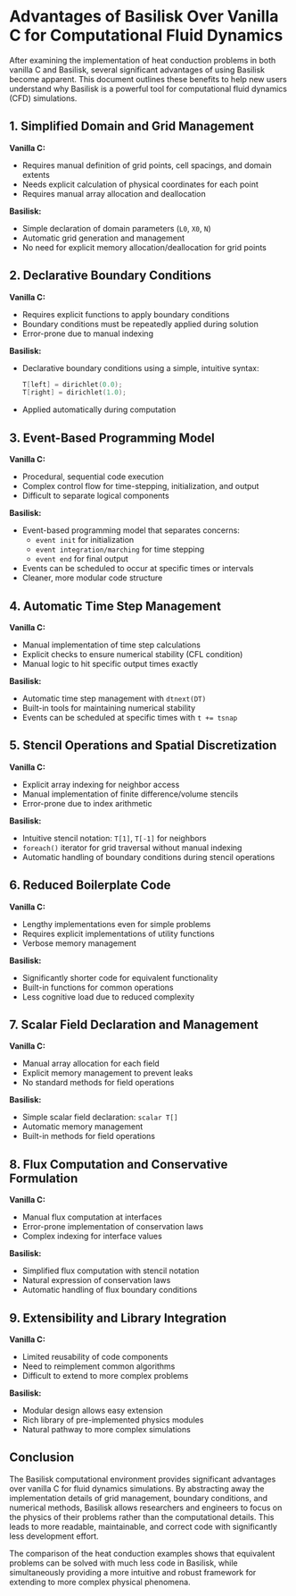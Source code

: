 # Advantages of Basilisk Over Vanilla C for Computational Fluid Dynamics

After examining the implementation of heat conduction problems in both vanilla C and Basilisk, several significant advantages of using Basilisk become apparent. This document outlines these benefits to help new users understand why Basilisk is a powerful tool for computational fluid dynamics (CFD) simulations.

## 1. Simplified Domain and Grid Management

**Vanilla C:**
- Requires manual definition of grid points, cell spacings, and domain extents
- Needs explicit calculation of physical coordinates for each point
- Requires manual array allocation and deallocation

**Basilisk:**
- Simple declaration of domain parameters (`L0`, `X0`, `N`)
- Automatic grid generation and management
- No need for explicit memory allocation/deallocation for grid points

## 2. Declarative Boundary Conditions

**Vanilla C:**
- Requires explicit functions to apply boundary conditions
- Boundary conditions must be repeatedly applied during solution
- Error-prone due to manual indexing

**Basilisk:**
- Declarative boundary conditions using a simple, intuitive syntax:
  ```c
  T[left] = dirichlet(0.0);
  T[right] = dirichlet(1.0);
  ```
- Applied automatically during computation

## 3. Event-Based Programming Model

**Vanilla C:**
- Procedural, sequential code execution
- Complex control flow for time-stepping, initialization, and output
- Difficult to separate logical components

**Basilisk:**
- Event-based programming model that separates concerns:
  - `event init` for initialization
  - `event integration/marching` for time stepping
  - `event end` for final output
- Events can be scheduled to occur at specific times or intervals
- Cleaner, more modular code structure

## 4. Automatic Time Step Management

**Vanilla C:**
- Manual implementation of time step calculations
- Explicit checks to ensure numerical stability (CFL condition)
- Manual logic to hit specific output times exactly

**Basilisk:**
- Automatic time step management with `dtnext(DT)`
- Built-in tools for maintaining numerical stability
- Events can be scheduled at specific times with `t += tsnap`

## 5. Stencil Operations and Spatial Discretization

**Vanilla C:**
- Explicit array indexing for neighbor access
- Manual implementation of finite difference/volume stencils
- Error-prone due to index arithmetic

**Basilisk:**
- Intuitive stencil notation: `T[1]`, `T[-1]` for neighbors
- `foreach()` iterator for grid traversal without manual indexing
- Automatic handling of boundary conditions during stencil operations

## 6. Reduced Boilerplate Code

**Vanilla C:**
- Lengthy implementations even for simple problems
- Requires explicit implementations of utility functions
- Verbose memory management

**Basilisk:**
- Significantly shorter code for equivalent functionality
- Built-in functions for common operations
- Less cognitive load due to reduced complexity

## 7. Scalar Field Declaration and Management

**Vanilla C:**
- Manual array allocation for each field
- Explicit memory management to prevent leaks
- No standard methods for field operations

**Basilisk:**
- Simple scalar field declaration: `scalar T[]`
- Automatic memory management
- Built-in methods for field operations

## 8. Flux Computation and Conservative Formulation

**Vanilla C:**
- Manual flux computation at interfaces
- Error-prone implementation of conservation laws
- Complex indexing for interface values

**Basilisk:**
- Simplified flux computation with stencil notation
- Natural expression of conservation laws
- Automatic handling of flux boundary conditions

## 9. Extensibility and Library Integration

**Vanilla C:**
- Limited reusability of code components
- Need to reimplement common algorithms
- Difficult to extend to more complex problems

**Basilisk:**
- Modular design allows easy extension
- Rich library of pre-implemented physics modules
- Natural pathway to more complex simulations

## Conclusion

The Basilisk computational environment provides significant advantages over vanilla C for fluid dynamics simulations. By abstracting away the implementation details of grid management, boundary conditions, and numerical methods, Basilisk allows researchers and engineers to focus on the physics of their problems rather than the computational details. This leads to more readable, maintainable, and correct code with significantly less development effort.

The comparison of the heat conduction examples shows that equivalent problems can be solved with much less code in Basilisk, while simultaneously providing a more intuitive and robust framework for extending to more complex physical phenomena.
